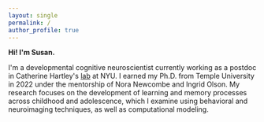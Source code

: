 ```yaml
---
layout: single
permalink: /
author_profile: true
---
```

**Hi! I'm Susan.**

I'm a developmental cognitive neuroscientist currently working as a postdoc in Catherine Hartley's <a href="https://www.hartleylab.org/">lab</a> at NYU. I earned my Ph.D. from Temple University in 2022 under the mentorship of Nora Newcombe and Ingrid Olson. My research focuses on the development of learning and memory processes across childhood and adolescence, which I examine using behavioral and neuroimaging techniques, as well as computational modeling.